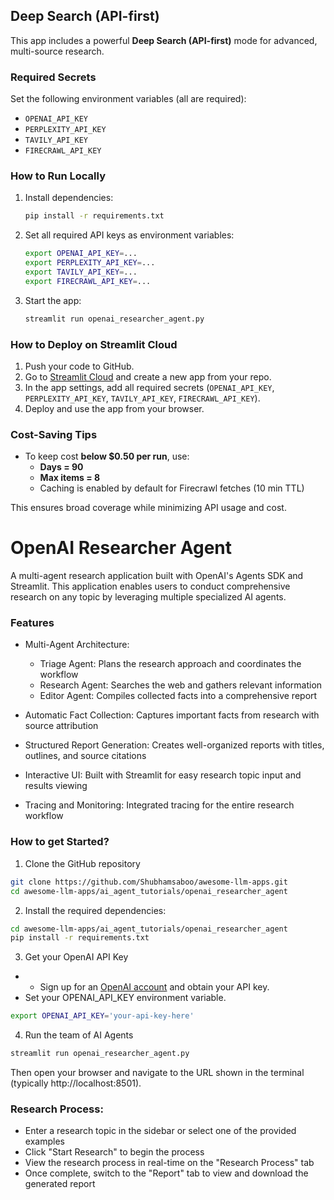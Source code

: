## Deep Search (API-first)

This app includes a powerful **Deep Search (API-first)** mode for advanced, multi-source research.

### Required Secrets

Set the following environment variables (all are required):

- `OPENAI_API_KEY`
- `PERPLEXITY_API_KEY`
- `TAVILY_API_KEY`
- `FIRECRAWL_API_KEY`

### How to Run Locally

1. Install dependencies:
    ```bash
    pip install -r requirements.txt
    ```
2. Set all required API keys as environment variables:
    ```bash
    export OPENAI_API_KEY=...
    export PERPLEXITY_API_KEY=...
    export TAVILY_API_KEY=...
    export FIRECRAWL_API_KEY=...
    ```
3. Start the app:
    ```bash
    streamlit run openai_researcher_agent.py
    ```

### How to Deploy on Streamlit Cloud

1. Push your code to GitHub.
2. Go to [Streamlit Cloud](https://streamlit.io/cloud) and create a new app from your repo.
3. In the app settings, add all required secrets (`OPENAI_API_KEY`, `PERPLEXITY_API_KEY`, `TAVILY_API_KEY`, `FIRECRAWL_API_KEY`).
4. Deploy and use the app from your browser.

### Cost-Saving Tips

- To keep cost **below $0.50 per run**, use:
  - **Days = 90**
  - **Max items = 8**
  - Caching is enabled by default for Firecrawl fetches (10 min TTL)

This ensures broad coverage while minimizing API usage and cost.
# OpenAI Researcher Agent
A multi-agent research application built with OpenAI's Agents SDK and Streamlit. This application enables users to conduct comprehensive research on any topic by leveraging multiple specialized AI agents.

### Features

- Multi-Agent Architecture:
    - Triage Agent: Plans the research approach and coordinates the workflow
    - Research Agent: Searches the web and gathers relevant information
    - Editor Agent: Compiles collected facts into a comprehensive report

- Automatic Fact Collection: Captures important facts from research with source attribution
- Structured Report Generation: Creates well-organized reports with titles, outlines, and source citations
- Interactive UI: Built with Streamlit for easy research topic input and results viewing
- Tracing and Monitoring: Integrated tracing for the entire research workflow

### How to get Started?

1. Clone the GitHub repository
```bash
git clone https://github.com/Shubhamsaboo/awesome-llm-apps.git
cd awesome-llm-apps/ai_agent_tutorials/openai_researcher_agent
```

2. Install the required dependencies:

```bash
cd awesome-llm-apps/ai_agent_tutorials/openai_researcher_agent
pip install -r requirements.txt
```

3. Get your OpenAI API Key

- - Sign up for an [OpenAI account](https://platform.openai.com/) and obtain your API key.
- Set your OPENAI_API_KEY environment variable.
```bash
export OPENAI_API_KEY='your-api-key-here'
```

4. Run the team of AI Agents
```bash
streamlit run openai_researcher_agent.py
```

Then open your browser and navigate to the URL shown in the terminal (typically http://localhost:8501).

### Research Process:
- Enter a research topic in the sidebar or select one of the provided examples
- Click "Start Research" to begin the process
- View the research process in real-time on the "Research Process" tab
- Once complete, switch to the "Report" tab to view and download the generated report
